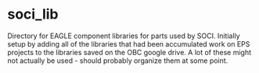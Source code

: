 # soci_lib
Directory for EAGLE component libraries for parts used by SOCI. Initially setup by adding all of the libraries that had been accumulated work on EPS projects to the libraries saved on the OBC google drive. A lot of these might not actually be used - should probably organize them at some point.